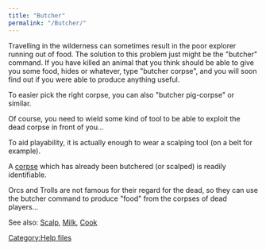 ```yaml
---
title: "Butcher"
permalink: "/Butcher/"
---
```


Travelling in the wilderness can sometimes result in the poor explorer
running out of food. The solution to this problem just might be the
"butcher" command. If you have killed an animal that you think should be
able to give you some food, hides or whatever, type "butcher corpse",
and you will soon find out if you were able to produce anything useful.

To easier pick the right corpse, you can also "butcher pig-corpse" or
similar.

Of course, you need to wield some kind of tool to be able to exploit the
dead corpse in front of you...

To aid playability, it is actually enough to wear a scalping tool (on a
belt for example).

A [corpse](corpse "wikilink") which has already been butchered (or
scalped) is readily identifiable.

Orcs and Trolls are not famous for their regard for the dead, so they
can use the butcher command to produce "food" from the corpses of dead
players...

See also: [Scalp](Scalp "wikilink"), [Milk](Milk "wikilink"),
[Cook](Cook "wikilink")

[Category:Help files](Category:Help_files "wikilink")